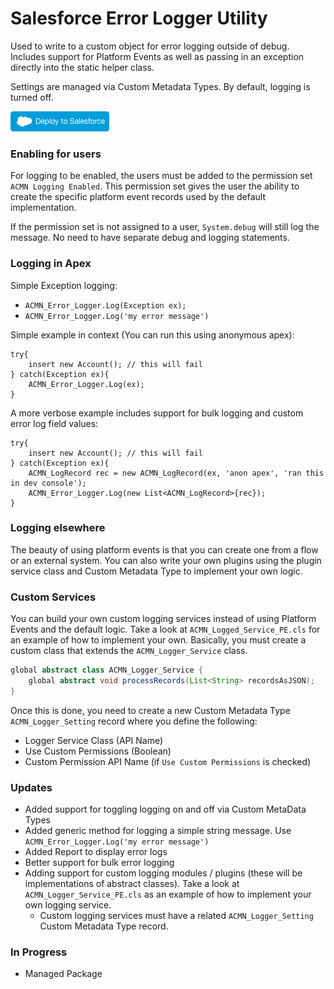 # Salesforce Error Logger Utility

Used to write to a custom object for error logging outside of debug.  
Includes support for Platform Events as well as passing in an exception directly into the static helper class.

Settings are managed via Custom Metadata Types.  By default, logging is turned off.

<a target="_blank" href="https://githubsfdeploy.herokuapp.com?owner=dcinzona&repo=ACMN_Error_Logger&ref=v1.0">
  <img alt="Deploy to Salesforce"
       src="https://github.com/dcinzona/ACMN_Error_Logger/blob/master/images/deploy.png?raw=true">
</a>

### Enabling for users
For logging to be enabled, the users must be added to the permission set `ACMN Logging Enabled`.  This permission set gives the user the ability to create the specific platform event records used by the default implementation.

If the permission set is not assigned to a user, `System.debug` will still log the message.  No need to have separate debug and logging statements.

### Logging in Apex
Simple Exception logging:
* `ACMN_Error_Logger.Log(Exception ex);`
* `ACMN_Error_Logger.Log('my error message')`

Simple example in context (You can run this using anonymous apex):

```
try{
    insert new Account(); // this will fail
} catch(Exception ex){
    ACMN_Error_Logger.Log(ex);
}
```

A more verbose example includes support for bulk logging and custom error log field values:
```
try{
    insert new Account(); // this will fail
} catch(Exception ex){
    ACMN_LogRecord rec = new ACMN_LogRecord(ex, 'anon apex', 'ran this in dev console');
    ACMN_Error_Logger.Log(new List<ACMN_LogRecord>{rec});
}
```

### Logging elsewhere
The beauty of using platform events is that you can create one from a flow or an external system.  You can also write your own plugins using the plugin service class and Custom Metadata Type to implement your own logic.

### Custom Services
You can build your own custom logging services instead of using Platform Events and the default logic.  Take a look at `ACMN_Logged_Service_PE.cls` for an example of how to implement your own.  Basically, you must create a custom class that extends the `ACMN_Logger_Service` class.

```java
global abstract class ACMN_Logger_Service {
    global abstract void processRecords(List<String> recordsAsJSON);
}
```

Once this is done, you need to create a new Custom Metadata Type `ACMN_Logger_Setting` record where you define the following:

* Logger Service Class (API Name)
* Use Custom Permissions (Boolean)
* Custom Permission API Name (if `Use Custom Permissions` is checked)

### Updates

* Added support for toggling logging on and off via Custom MetaData Types
* Added generic method for logging a simple string message.  Use `ACMN_Error_Logger.Log('my error message')`
* Added Report to display error logs
* Better support for bulk error logging
* Adding support for custom logging modules / plugins (these will be implementations of abstract classes).  Take a look at `ACMN_Logger_Service_PE.cls` as an example of how to implement your own logging service.
  * Custom logging services must have a related `ACMN_Logger_Setting` Custom Metadata Type record.

### In Progress
* Managed Package

